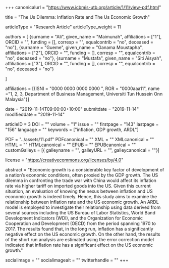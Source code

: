 +++
canonicalurl = "https://www.icbmis-utb.org/article/1/11/view-pdf.html"

title = "The Us Dilemma: Inflation Rate and The Us Economic Growth"

articleType = "Research Article"
articleType_weight = 11

authors = [
  {surname = "Ali",  given_name = "Maimunah",  affiliations = ["1"],  ORCID = "", funding = [], corresp = "", equalcontrib = "no", deceased = "no"},
  {surname = "Gueme",  given_name = "Ganama Moustapha",  affiliations = ["2"],  ORCID = "", funding = [], corresp = "", equalcontrib = "no", deceased = "no"},
  {surname = "Mustafa",  given_name = "Siti Aisyah",  affiliations = ["3"],  ORCID = "", funding = [], corresp = "", equalcontrib = "no", deceased = "no"}

]

affiliations = [{ISNI = "0000 0000 0000 0000 ", ROR = "0000aaa11", name ="1, 2, 3, Department of Business Management, Universiti Tun Hussein Onn Malaysia"}]

date = "2019-11-14T09:00:00+10:00"
submitdate = "2019-11-14"
modifieddate = "2019-11-14"

articleID = 3
DOI = ""
volume = "1"
issue = ""
firstpage = "143"
lastpage = "156"
language = ""
keywords = ["inflation, GDP growth, ARDL"]

PDF = "../assets/11.pdf"
PDFcanonical = ""
XML = ""
XMLcanonical = ""
HTML = ""
HTMLcanonical = ""
EPUB = ""
EPUBcanonical = ""
customGalleys = [{ galleyname = "", galleyURL = "", galleycanonical = ""}]

license = "https://creativecommons.org/licenses/by/4.0"

abstract = "Economic growth is a considerable key factor of development of a nation’s economic conditions, often proxied by the GDP growth. The US dilemma in confronting the trade war with China would affect its inflation rate via higher tariff on imported goods into the US. Given this current situation, an evaluation of knowing the nexus between inflation and US economic growth is indeed timely. Hence, this study aims to examine the relationship between inflation rate and the US economic growth. An ARDL model is employed to investigate their relationship using data derived from several sources including the US Bureau of Labor Statistics, World Band Development Indicators (WDI), and the Organization for Economic Cooperation and Development (OECD) from the period spanning 1970 to 2017. The results found that, in the long run, inflation has a significantly negative effect on the US economic growth. On the other hand, the results of the short run analysis are estimated using the error correction model indicated that inflation rate has a significant effect on the US economic growth."


socialimage = ""
socialimagealt = ""
twitterhandle = ""
+++

